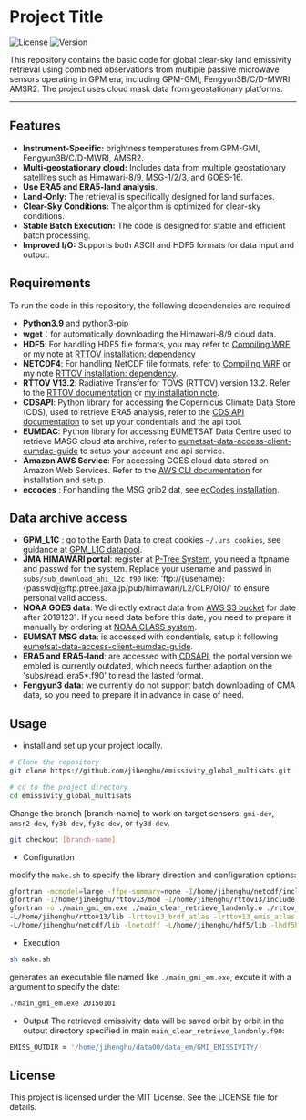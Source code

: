 # Project Title

![License](https://img.shields.io/badge/license-MIT-blue.svg) <!-- Replace with your project's license -->
![Version](https://img.shields.io/badge/version-1.0-green.svg) <!-- Replace with your project's version -->

This repository contains the basic code for global clear-sky land emissivity retrieval using combined observations from multiple passive microwave sensors operating in GPM era, including GPM-GMI, Fengyun3B/C/D-MWRI, AMSR2. The project uses cloud mask data from geostationary platforms.

---

## Features
- **Instrument-Specific:** brightness temperatures from GPM-GMI, Fengyun3B/C/D-MWRI, AMSR2.
- **Multi-geostationary cloud:** Includes data from multiple geostationary satellites such as Himawari-8/9, MSG-1/2/3, and GOES-16.
- **Use ERA5 and ERA5-land analysis**.
- **Land-Only:** The retrieval is specifically designed for land surfaces.
- **Clear-Sky Conditions:** The algorithm is optimized for clear-sky conditions.
- **Stable Batch Execution:** The code is designed for stable and efficient batch processing.
- **Improved I/O:** Supports both ASCII and HDF5 formats for data input and output.
  
## Requirements
To run the code in this repository, the following dependencies are required:

- **Python3.9** and python3-pip
- **wget**：for automatically downloading the Himawari-8/9 cloud data.
- **HDF5**: For handling HDF5 file formats, you may refer to [Compiling WRF](https://www2.mmm.ucar.edu/wrf/OnLineTutorial/compilation_tutorial.php)  or my note at [RTTOV installation: dependency](https://jihenghu.github.io/research/rttov/rttov132-installlibs/)
- **NETCDF4**: For handling NetCDF file formats, refer to [Compiling WRF](https://www2.mmm.ucar.edu/wrf/OnLineTutorial/compilation_tutorial.php) or my note [RTTOV installation: dependency](https://jihenghu.github.io/research/rttov/rttov132-installlibs/).
- **RTTOV V13.2**: Radiative Transfer for TOVS (RTTOV) version 13.2. Refer to the [RTTOV documentation](https://nwp-saf.eumetsat.int/site/software/rttov/rttov-v13/) or [my installation note](https://jihenghu.github.io/research/rttov/rttov132-install/).
- **CDSAPI**: Python library for accessing the Copernicus Climate Data Store (CDS), used to retrieve ERA5 analysis, refer to the [CDS API documentation](https://cds.climate.copernicus.eu/how-to-api) to set up your condentials and the api tool.
- **EUMDAC**: Python library for accessing EUMETSAT Data Centre used to retrieve MASG cloud ata archive, refer to [eumetsat-data-access-client-eumdac-guide](https://user.eumetsat.int/resources/user-guides/eumetsat-data-access-client-eumdac-guide) to setup your account and api service.
- **Amazon AWS Service**: For accessing GOES cloud data stored on Amazon Web Services. Refer to the [AWS CLI documentation](https://docs.aws.amazon.com/cli/latest/userguide/getting-started-install.html) for installation and setup.
- **eccodes** : For handling the MSG grib2 dat, see [ecCodes installation](https://confluence.ecmwf.int/display/ECC/ecCodes+installation).

## Data archive access
- **GPM_L1C** : go to the Earth Data to creat cookies `~/.urs_cookies`, see guidance at [GPM_L1C datapool](https://gpm1.gesdisc.eosdis.nasa.gov/data/GPM_L1C/).
- **JMA HIMAWARI portal**: register at [P-Tree System](https://www.eorc.jaxa.jp/ptree/registration_top.html), you need a ftpname and passwd for the system. Replace your usename and passwd in `subs/sub_download_ahi_l2c.f90` like: 'ftp://{usename}:{passwd}@ftp.ptree.jaxa.jp/pub/himawari/L2/CLP/010/' to ensure personal valid access.
- **NOAA GOES data**: We directly extract data from [AWS S3 bucket](https://noaa-goes16.s3.amazonaws.com/index.html) for date after 20191231. If you need data before this date, you need to prepare it manually by ordering at [NOAA CLASS system](https://www.aev.class.noaa.gov/saa/products/welcome).
- **EUMSAT MSG data**: is accessed with condentials, setup it following [eumetsat-data-access-client-eumdac-guide](https://user.eumetsat.int/resources/user-guides/eumetsat-data-access-client-eumdac-guide).
- **ERA5 and ERA5-land**:  are accessed with [CDSAPI](https://cds.climate.copernicus.eu/how-to-api), the portal version we embled is currently outdated, which needs further adaption on the 'subs/read_era5*.f90' to read the lasted format.
- **Fengyun3 data**: we currently do not support batch downloading of CMA data, so you need to prepare it in advance in case of need.

## Usage
- install and set up your project locally.

```bash
# Clone the repository
git clone https://github.com/jihenghu/emissivity_global_multisats.git

# cd to the project directory
cd emissivity_global_multisats
```

Change the branch [branch-name] to work on target sensors: `gmi-dev`, `amsr2-dev`, `fy3b-dev`, `fy3c-dev`, or `fy3d-dev`.

```bash
git checkout [branch-name]
```

- Configuration

modify the `make.sh` to specify the library direction and configuration options:

```sh make.sh
gfortran -mcmodel=large -ffpe-summary=none -I/home/jihenghu/netcdf/include -I/home/jihenghu/hdf5/include -I/home/jihenghu/eccodes/include -L/home/jihenghu/netcdf/lib -lnetcdff -lnetcdf  -L/home/jihenghu/hdf5/lib -lhdf5_fortran -L/home/jihenghu/eccodes/lib64 -leccodes_f90 -leccodes  -c main_clear_retrieve_landonly.f90 -o ./main_clear_retrieve_landonly.o
gfortran -I/home/jihenghu/rttov13/mod -I/home/jihenghu/rttov13/include -fPIC -O3 -fopenmp -ffree-line-length-none  -c rttov_retrieve_gmi_emiss_clearsky.f90 -o ./rttov_retrieve_gmi_emiss_clearsky.o
gfortran -o ./main_gmi_em.exe ./main_clear_retrieve_landonly.o ./rttov_retrieve_gmi_emiss_clearsky.o \
-L/home/jihenghu/rttov13/lib -lrttov13_brdf_atlas -lrttov13_emis_atlas -lrttov13_mw_scatt -lrttov13_other -lrttov13_coef_io -lrttov13_hdf -lrttov13_parallel -lrttov13_main  \
-L/home/jihenghu/netcdf/lib -lnetcdff -L/home/jihenghu/hdf5/lib -lhdf5hl_fortran -lhdf5_hl -lhdf5_fortran -lhdf5 -lz -fopenmp -L/home/jihenghu/eccodes/lib64 -leccodes_f90 -leccodes
```
- Execution
```bash
sh make.sh
```
generates an executable file named like `./main_gmi_em.exe`, excute it with a argument to specify the date:

```bash
./main_gmi_em.exe 20150101
```

- Output
The retrieved emissivity data will be saved orbit by orbit in the output directory specified in main `main_clear_retrieve_landonly.f90`:
```f90 main_clear_retrieve_landonly.f90
EMISS_OUTDIR = '/home/jihenghu/data00/data_em/GMI_EMISSIVITY/'
```

## License
This project is licensed under the MIT License. See the LICENSE file for details.
